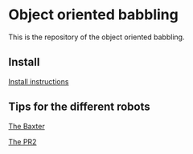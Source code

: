 # Object oriented babbling

This is the repository of the object oriented babbling.


## Install

[Install instructions](INSTALL.md)

## Tips for the different robots

[The Baxter](BAXTER_TIPS.md)

[The PR2](PR2_TIPS.md)
